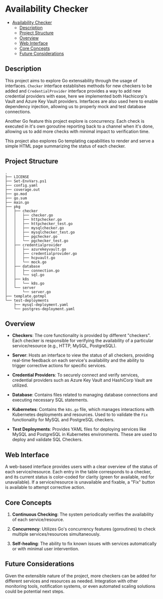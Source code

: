 # Availability Checker
- [Availability Checker](#availability-checker)
  - [Description](#description)
  - [Project Structure](#project-structure)
  - [Overview](#overview)
  - [Web Interface](#web-interface)
  - [Core Concepts](#core-concepts)
  - [Future Considerations](#future-considerations)

## Description
This project aims to explore Go extensability through the usage of interfaces. `Checker` interface establishes methods for new checkers to be added and `CredentialProvider` interface provides a way to add new credential providers with ease, here we implemented both Hachicorp's Vault and Azure Key Vault providers. Interfaces are also used here to enable dependency injection, allowing us to properly mock and test database connections.

Another Go feature this project explore is concurrency. Each check is executed in it's own goroutine reporting back to a channel when it's done, allowing us to add more checks with minimal impact to verification time.

This project also explores Go templating capabilities to render and serve a simple HTML page summarizing the status of each checker.

## Project Structure

```
.
├── LICENSE
├── Set-EnvVars.ps1
├── config.yaml
├── coverage.out
├── go.mod
├── go.sum
├── main.go
├── pkg
│   ├── checker
│   │   ├── checker.go
│   │   ├── httpchecker.go
│   │   ├── httpchecker_test.go
│   │   ├── mysqlchecker.go
│   │   ├── mysqlchecker_test.go
│   │   ├── pgchecker.go
│   │   └── pgchecker_test.go
│   ├── credentialprovider
│   │   ├── azurekeyvault.go
│   │   ├── credentialprovider.go
│   │   ├── hcpvault.go
│   │   └── mock.go
│   ├── database
│   │   ├── connection.go
│   │   └── sql.go
│   ├── k8s
│   │   └── k8s.go
│   └── server
│       └── server.go
├── template.gotmpl
└── test-deployments
    ├── mysql-deployment.yaml
    └── postgres-deployment.yaml
```

## Overview

- **Checkers**: The core functionality is provided by different "checkers". Each checker is responsible for verifying the availability of a particular service/resource (e.g., HTTP, MySQL, PostgreSQL).
  
- **Server**: Hosts an interface to view the status of all checkers, providing real-time feedback on each service's availability and the ability to trigger corrective actions for specific services.

- **Credential Providers**: To securely connect and verify services, credential providers such as Azure Key Vault and HashiCorp Vault are utilized.

- **Database**: Contains files related to managing database connections and executing necessary SQL statements.

- **Kubernetes**: Contains the `k8s.go` file, which manages interactions with Kubernetes deployments and resources. Used to to validate the `Fix` functionality for MySQL and PostgreSQL checkers.

- **Test Deployments**: Provides YAML files for deploying services like MySQL and PostgreSQL in Kubernetes environments. These are used to deploy and validate SQL Checkers.

## Web Interface

A web-based interface provides users with a clear overview of the status of each service/resource. Each entry in the table corresponds to a checker, and its current status is color-coded for clarity (green for available, red for unavailable). If a service/resource is unavailable and fixable, a "Fix" button is available to attempt corrective action.

## Core Concepts

1. **Continuous Checking**: The system periodically verifies the availability of each service/resource.
  
2. **Concurrency**: Utilizes Go's concurrency features (goroutines) to check multiple services/resources simultaneously.
   
3. **Self-healing**: The ability to fix known issues with services automatically or with minimal user intervention.

## Future Considerations

Given the extensible nature of the project, more checkers can be added for different services and resources as needed. Integration with other monitoring tools, notification systems, or even automated scaling solutions could be potential next steps.
